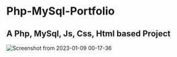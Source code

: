 # Php-MySql-Portfolio
## A Php, MySql, Js, Css, Html based Project

![Screenshot from 2023-01-09 00-17-36](https://user-images.githubusercontent.com/46927702/211222241-af99e315-8394-4b72-9757-392259d66122.png)
